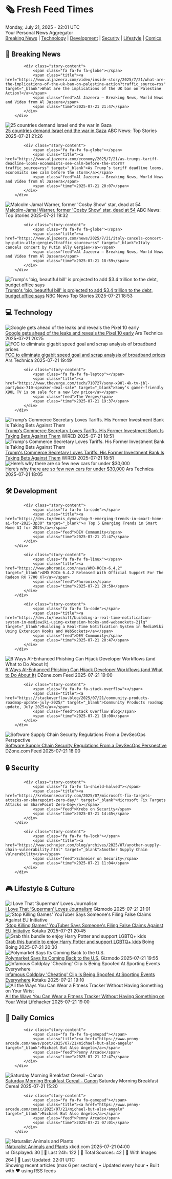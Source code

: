 <!-- Processing 54 RSS feeds at 2025-07-21 22:01:37 UTC -->
<!-- Processing: Penny Arcade -->
<!-- Processing: Poorly Drawn Lines -->
<!-- Processing: Dilbert -->
<!-- Processing: Cyanide & Happiness -->
<!-- Processing: Girl Genius -->
<!-- Processing: CNN Top Stories -->
<!-- Processing: BBC Breaking News -->
<!-- Processing: Al Jazeera Breaking News -->
<!-- Processing: CBC News -->
<!-- Error processing https://rss.cbc.ca/lineup/topstories.xml: The read operation timed out -->
<!-- Processing: Reuters Top News -->
<!-- Processing: Reuters World News -->
<!-- Processing: ABC News Breaking -->
<!-- Processing: Guardian World News -->
<!-- Processing: Sky News World -->
<!-- Processing: Ars Technica -->
<!-- Processing: O'Reilly Radar -->
<!-- Processing: Slashdot -->
<!-- Processing: Lobsters Python -->
<!-- Processing: Dev.to -->
<!-- Processing: StackOverflow Blog -->
<!-- Processing: Phoronix Linux News -->
<!-- Processing: DistroWatch -->
<!-- Processing: Linux.com -->
<!-- Processing: Ubuntu Blog -->
<!-- Processing: InfoQ -->
<!-- Processing: Coding Horror -->
<!-- Processing: Kotaku -->
<!-- Processing: Schneier on Security -->
<!-- Generated 5 new posts out of 28 feeds processed -->
<div class="newspaper-header">
    <h1 class="newspaper-title">🗞️ Fresh Feed Times</h1>
    <div class="newspaper-date">Monday, July 21, 2025 - 22:01 UTC</div>
    <div class="newspaper-subtitle">Your Personal News Aggregator</div>
</div>

<div class="newspaper-nav">
    <a href="#breaking">Breaking News</a> |
    <a href="#tech">Technology</a> |
    <a href="#dev">Development</a> |
    <a href="#security">Security</a> |
    <a href="#lifestyle">Lifestyle</a> |
    <a href="#webcomics">Comics</a>
</div>

<div class="news-section breaking-news" id="breaking">
<h2 class="section-header">🚨 Breaking News</h2>
<div class="stories-container">
<div class="story">
            
            <div class="story-content">
                <span class="fa fa-fw fa-globe"></span>
                <span class="title"><a href="https://www.aljazeera.com/video/inside-story/2025/7/21/what-are-the-implications-of-the-uk-ban-on-palestine-action?traffic_source=rss" target="_blank">What are the implications of the UK ban on Palestine Action?</a></span>
                <span class="feed">Al Jazeera – Breaking News, World News and Video from Al Jazeera</span>
                <span class="time">2025-07-21 21:47</span>
            </div>
        </div>
<div class="story">
            <img src="https://s.abcnews.com/images/International/gaza-5-rt-gmh-250721_1753109530764_hpMain_4x3t_384.jpg" alt="25 countries demand Israel end the war in Gaza" class="story-image" loading="lazy" onerror="this.style.display='none'">
            <div class="story-content">
                <span class="fa fa-fw fa-tv"></span>
                <span class="title"><a href="https://abcnews.go.com/International/25-countries-sign-statement-calling-end-war-gaza/story?id=123926786" target="_blank">25 countries demand Israel end the war in Gaza</a></span>
                <span class="feed">ABC News: Top Stories</span>
                <span class="time">2025-07-21 21:26</span>
            </div>
        </div>
<div class="story">
            
            <div class="story-content">
                <span class="fa fa-fw fa-globe"></span>
                <span class="title"><a href="https://www.aljazeera.com/economy/2025/7/21/as-trumps-tariff-deadline-looms-economists-see-calm-before-the-storm?traffic_source=rss" target="_blank">As Trump’s tariff deadline looms, economists see calm before the storm</a></span>
                <span class="feed">Al Jazeera – Breaking News, World News and Video from Al Jazeera</span>
                <span class="time">2025-07-21 20:07</span>
            </div>
        </div>
<div class="story">
            <img src="https://s.abcnews.com/images/US/Malcolm-Jamal-Warner-gty-gmh-250721_1753117623951_hpMain_4x3t_384.jpg" alt="Malcolm-Jamal Warner, former &#x27;Cosby Show&#x27; star, dead at 54" class="story-image" loading="lazy" onerror="this.style.display='none'">
            <div class="story-content">
                <span class="fa fa-fw fa-tv"></span>
                <span class="title"><a href="https://abcnews.go.com/US/malcolm-jamal-warner-former-cosby-show-star-dead/story?id=123932998" target="_blank">Malcolm-Jamal Warner, former &#x27;Cosby Show&#x27; star, dead at 54</a></span>
                <span class="feed">ABC News: Top Stories</span>
                <span class="time">2025-07-21 19:32</span>
            </div>
        </div>
<div class="story">
            
            <div class="story-content">
                <span class="fa fa-fw fa-globe"></span>
                <span class="title"><a href="https://www.aljazeera.com/news/2025/7/21/italy-cancels-concert-by-putin-ally-gergiev?traffic_source=rss" target="_blank">Italy cancels concert by Putin ally Gergiev</a></span>
                <span class="feed">Al Jazeera – Breaking News, World News and Video from Al Jazeera</span>
                <span class="time">2025-07-21 18:59</span>
            </div>
        </div>
<div class="story">
            <img src="https://media-cldnry.s-nbcnews.com/image/upload/t_fit_1500w/rockcms/2025-07/250708-donald-trump-big-beautiful-bill-cs-84d73c.jpg" alt="Trump&#x27;s &#x27;big, beautiful bill&#x27; is projected to add $3.4 trillion to the debt, budget office says" class="story-image" loading="lazy" onerror="this.style.display='none'">
            <div class="story-content">
                <span class="fa fa-fw fa-broadcast-tower"></span>
                <span class="title"><a href="https://www.nbcnews.com/politics/donald-trump/trumps-big-beautiful-bill-add-3-trillion-debt-cbo-says-rcna220004" target="_blank">Trump&#x27;s &#x27;big, beautiful bill&#x27; is projected to add $3.4 trillion to the debt, budget office says</a></span>
                <span class="feed">NBC News Top Stories</span>
                <span class="time">2025-07-21 18:53</span>
            </div>
        </div>
</div>
</div>
<div class="news-section tech-news" id="tech">
<h2 class="section-header">💻 Technology</h2>
<div class="stories-container">
<div class="story">
            <img src="https://cdn.arstechnica.net/wp-content/uploads/2025/07/videoframe_13291-500x500.png" alt="Google gets ahead of the leaks and reveals the Pixel 10 early" class="story-image" loading="lazy" onerror="this.style.display='none'">
            <div class="story-content">
                <span class="fa fa-fw fa-cog"></span>
                <span class="title"><a href="https://arstechnica.com/gadgets/2025/07/google-reveals-the-pixel-10-and-yep-it-looks-like-the-pixel-9/" target="_blank">Google gets ahead of the leaks and reveals the Pixel 10 early</a></span>
                <span class="feed">Ars Technica</span>
                <span class="time">2025-07-21 20:25</span>
            </div>
        </div>
<div class="story">
            <img src="https://cdn.arstechnica.net/wp-content/uploads/2025/07/brendan-carr-500x500-1751402471.jpg" alt="FCC to eliminate gigabit speed goal and scrap analysis of broadband prices" class="story-image" loading="lazy" onerror="this.style.display='none'">
            <div class="story-content">
                <span class="fa fa-fw fa-cog"></span>
                <span class="title"><a href="https://arstechnica.com/tech-policy/2025/07/fcc-to-eliminate-gigabit-speed-goal-and-scrap-analysis-of-broadband-prices/" target="_blank">FCC to eliminate gigabit speed goal and scrap analysis of broadband prices</a></span>
                <span class="feed">Ars Technica</span>
                <span class="time">2025-07-21 19:49</span>
            </div>
        </div>
<div class="story">
            
            <div class="story-content">
                <span class="fa fa-fw fa-laptop"></span>
                <span class="title"><a href="https://www.theverge.com/tech/710727/sony-x90l-4k-tv-jbl-partybox-710-speaker-deal-sale" target="_blank">Sony’s gamer-friendly X90L TV is on sale for a new low price</a></span>
                <span class="feed">The Verge</span>
                <span class="time">2025-07-21 19:37</span>
            </div>
        </div>
<div class="story">
            <img src="https://media.wired.com/photos/687ab179057dbd23f7776e33/master/pass/Cantor-Fitzgerald-Offers-to-Buy-Trump-Tariff-Refunds-Business-2216989642.jpg" alt="Trump’s Commerce Secretary Loves Tariffs. His Former Investment Bank Is Taking Bets Against Them" class="story-image" loading="lazy" onerror="this.style.display='none'">
            <div class="story-content">
                <span class="fa fa-fw fa-bolt"></span>
                <span class="title"><a href="https://www.wired.com/story/cantor-fitzgerald-trump-tariff-refunds/" target="_blank">Trump’s Commerce Secretary Loves Tariffs. His Former Investment Bank Is Taking Bets Against Them</a></span>
                <span class="feed">WIRED</span>
                <span class="time">2025-07-21 18:51</span>
            </div>
        </div>
<div class="story">
            <img src="https://media.wired.com/photos/687ab179057dbd23f7776e33/master/pass/Cantor-Fitzgerald-Offers-to-Buy-Trump-Tariff-Refunds-Business-2216989642.jpg" alt="Trump&#x27;s Commerce Secretary Loves Tariffs. His Former Investment Bank Is Taking Bets Against Them" class="story-image" loading="lazy" onerror="this.style.display='none'">
            <div class="story-content">
                <span class="fa fa-fw fa-bolt"></span>
                <span class="title"><a href="https://www.wired.com/story/cantor-fitzgerald-trump-tariff-refunds/" target="_blank">Trump&#x27;s Commerce Secretary Loves Tariffs. His Former Investment Bank Is Taking Bets Against Them</a></span>
                <span class="feed">WIRED</span>
                <span class="time">2025-07-21 18:51</span>
            </div>
        </div>
<div class="story">
            <img src="https://cdn.arstechnica.net/wp-content/uploads/2025/07/GettyImages-2210433548-500x500.jpg" alt="Here’s why there are so few new cars for under $30,000" class="story-image" loading="lazy" onerror="this.style.display='none'">
            <div class="story-content">
                <span class="fa fa-fw fa-cog"></span>
                <span class="title"><a href="https://arstechnica.com/cars/2025/07/heres-why-there-are-so-few-new-cars-for-under-30000/" target="_blank">Here’s why there are so few new cars for under $30,000</a></span>
                <span class="feed">Ars Technica</span>
                <span class="time">2025-07-21 18:05</span>
            </div>
        </div>
</div>
</div>
<div class="news-section dev-news" id="dev">
<h2 class="section-header">🛠️ Development</h2>
<div class="stories-container">
<div class="story">
            
            <div class="story-content">
                <span class="fa fa-fw fa-code"></span>
                <span class="title"><a href="https://dev.to/denis_dymov/top-5-emerging-trends-in-smart-home-ai-for-2025-3p30" target="_blank">🔥 Top 5 Emerging Trends in Smart Home AI for 2025</a></span>
                <span class="feed">DEV Community</span>
                <span class="time">2025-07-21 21:47</span>
            </div>
        </div>
<div class="story">
            
            <div class="story-content">
                <span class="fa fa-fw fa-linux"></span>
                <span class="title"><a href="https://www.phoronix.com/news/AMD-ROCm-6.4.2" target="_blank">AMD ROCm 6.4.2 Released With Official Support For The Radeon RX 7700 XT</a></span>
                <span class="feed">Phoronix</span>
                <span class="time">2025-07-21 20:50</span>
            </div>
        </div>
<div class="story">
            
            <div class="story-content">
                <span class="fa fa-fw fa-code"></span>
                <span class="title"><a href="https://dev.to/hexshift/building-a-real-time-notification-system-in-mediawiki-using-extension-hooks-and-websockets-2jlg" target="_blank">Building a Real-Time Notification System in MediaWiki Using Extension Hooks and WebSockets</a></span>
                <span class="feed">DEV Community</span>
                <span class="time">2025-07-21 20:47</span>
            </div>
        </div>
<div class="story">
            <img src="https://dz2cdn1.dzone.com/thumbnail?fid=18528522&w=600" alt="6 Ways AI-Enhanced Phishing Can Hijack Developer Workflows (and What to Do About It)" class="story-image" loading="lazy" onerror="this.style.display='none'">
            <div class="story-content">
                <span class="fa fa-fw fa-newspaper"></span>
                <span class="title"><a href="https://dzone.com/articles/ai-phishing-attacks-developer-workflows" target="_blank">6 Ways AI-Enhanced Phishing Can Hijack Developer Workflows (and What to Do About It)</a></span>
                <span class="feed">DZone.com Feed</span>
                <span class="time">2025-07-21 19:00</span>
            </div>
        </div>
<div class="story">
            
            <div class="story-content">
                <span class="fa fa-fw fa-stack-overflow"></span>
                <span class="title"><a href="https://stackoverflow.blog/2025/07/21/community-products-roadmap-update-july-2025/" target="_blank">Community Products roadmap update, July 2025</a></span>
                <span class="feed">Stack Overflow Blog</span>
                <span class="time">2025-07-21 18:00</span>
            </div>
        </div>
<div class="story">
            <img src="https://dz2cdn1.dzone.com/thumbnail?fid=18526948&w=600" alt="Software Supply Chain Security Regulations From a DevSecOps Perspective" class="story-image" loading="lazy" onerror="this.style.display='none'">
            <div class="story-content">
                <span class="fa fa-fw fa-newspaper"></span>
                <span class="title"><a href="https://dzone.com/articles/software-supply-chain-security-regulations-devsecops" target="_blank">Software Supply Chain Security Regulations From a DevSecOps Perspective</a></span>
                <span class="feed">DZone.com Feed</span>
                <span class="time">2025-07-21 18:00</span>
            </div>
        </div>
</div>
</div>
<div class="news-section security-news" id="security">
<h2 class="section-header">🔒 Security</h2>
<div class="stories-container">
<div class="story">
            
            <div class="story-content">
                <span class="fa fa-fw fa-shield-halved"></span>
                <span class="title"><a href="https://krebsonsecurity.com/2025/07/microsoft-fix-targets-attacks-on-sharepoint-zero-day/" target="_blank">Microsoft Fix Targets Attacks on SharePoint Zero-Day</a></span>
                <span class="feed">Krebs on Security</span>
                <span class="time">2025-07-21 14:45</span>
            </div>
        </div>
<div class="story">
            
            <div class="story-content">
                <span class="fa fa-fw fa-lock"></span>
                <span class="title"><a href="https://www.schneier.com/blog/archives/2025/07/another-supply-chain-vulnerability.html" target="_blank">Another Supply Chain Vulnerability</a></span>
                <span class="feed">Schneier on Security</span>
                <span class="time">2025-07-21 11:04</span>
            </div>
        </div>
</div>
</div>
<div class="news-section lifestyle-news" id="lifestyle">
<h2 class="section-header">🎮 Lifestyle & Culture</h2>
<div class="stories-container">
<div class="story">
            <img src="https://gizmodo.com/app/uploads/2025/07/superman-james-gunn-lois-clark-interview-scene.jpg" alt="I Love That ‘Superman’ Loves Journalism" class="story-image" loading="lazy" onerror="this.style.display='none'">
            <div class="story-content">
                <span class="fa fa-fw fa-computer"></span>
                <span class="title"><a href="https://gizmodo.com/superman-james-gunn-journalism-lois-lane-daily-planet-2000632278" target="_blank">I Love That ‘Superman’ Loves Journalism</a></span>
                <span class="feed">Gizmodo</span>
                <span class="time">2025-07-21 21:01</span>
            </div>
        </div>
<div class="story">
            <img src="https://i.kinja-img.com/image/upload/c_fit,q_80,w_636/c00efc0aa6985c2e7b90d13c8fc55f7b.png" alt="&#x27;Stop Killing Games&#x27; YouTuber Says Someone&#x27;s Filing False Claims Against EU Initiative" class="story-image" loading="lazy" onerror="this.style.display='none'">
            <div class="story-content">
                <span class="fa fa-fw fa-gamepad"></span>
                <span class="title"><a href="https://kotaku.com/accursed-farms-stop-killing-games-eu-petition-ubisoft-1851786660" target="_blank">&#x27;Stop Killing Games&#x27; YouTuber Says Someone&#x27;s Filing False Claims Against EU Initiative</a></span>
                <span class="feed">Kotaku</span>
                <span class="time">2025-07-21 20:45</span>
            </div>
        </div>
<div class="story">
            <img src="https://i0.wp.com/boingboing.net/wp-content/uploads/2025/07/trans-flag.jpg?fit=1200%2C726&amp;quality=60&amp;ssl=1" alt="Grab this bundle to enjoy Harry Potter and support LGBTQ+ kids" class="story-image" loading="lazy" onerror="this.style.display='none'">
            <div class="story-content">
                <span class="fa fa-fw fa-arrow-right"></span>
                <span class="title"><a href="https://boingboing.net/2025/07/21/grab-this-bundle-to-enjoy-harry-potter-and-support-lgbtq-kids.html" target="_blank">Grab this bundle to enjoy Harry Potter and support LGBTQ+ kids</a></span>
                <span class="feed">Boing Boing</span>
                <span class="time">2025-07-21 20:30</span>
            </div>
        </div>
<div class="story">
            <img src="https://gizmodo.com/app/uploads/2024/11/PolymarketCoplan.jpg" alt="Polymarket Says Its Coming Back to the U.S." class="story-image" loading="lazy" onerror="this.style.display='none'">
            <div class="story-content">
                <span class="fa fa-fw fa-computer"></span>
                <span class="title"><a href="https://gizmodo.com/polymarket-says-its-coming-back-to-the-u-s-2000632113" target="_blank">Polymarket Says Its Coming Back to the U.S.</a></span>
                <span class="feed">Gizmodo</span>
                <span class="time">2025-07-21 19:55</span>
            </div>
        </div>
<div class="story">
            <img src="https://i.kinja-img.com/image/upload/c_fit,q_80,w_636/6a384be16da7df03140aec7d7277f762.jpg" alt="Infamous Coldplay &#x27;Cheating&#x27; Clip Is Being Spoofed At Sporting Events Everywhere" class="story-image" loading="lazy" onerror="this.style.display='none'">
            <div class="story-content">
                <span class="fa fa-fw fa-gamepad"></span>
                <span class="title"><a href="https://kotaku.com/coldplay-cheating-scandal-kiss-cam-mascot-skit-memes-1851786655" target="_blank">Infamous Coldplay &#x27;Cheating&#x27; Clip Is Being Spoofed At Sporting Events Everywhere</a></span>
                <span class="feed">Kotaku</span>
                <span class="time">2025-07-21 19:10</span>
            </div>
        </div>
<div class="story">
            <img src="https://lifehacker.com/imagery/articles/01HZ0DZZ9B19EY5B6H4W59YTH4/hero-image.jpg" alt="All the Ways You Can Wear a Fitness Tracker Without Having Something on Your Wrist" class="story-image" loading="lazy" onerror="this.style.display='none'">
            <div class="story-content">
                <span class="fa fa-fw fa-life-ring"></span>
                <span class="title"><a href="https://lifehacker.com/health/how-to-wear-a-fitness-tracker-without-putting-it-on-your-wrist?utm_medium=RSS" target="_blank">All the Ways You Can Wear a Fitness Tracker Without Having Something on Your Wrist</a></span>
                <span class="feed">Lifehacker</span>
                <span class="time">2025-07-21 19:00</span>
            </div>
        </div>
</div>
</div>
<div class="news-section webcomics-section" id="webcomics">
<h2 class="section-header">🎨 Daily Comics</h2>
<div class="stories-container">
<div class="story">
            
            <div class="story-content">
                <span class="fa fa-fw fa-gamepad"></span>
                <span class="title"><a href="https://www.penny-arcade.com/news/post/2025/07/21/michael-but-also-angelo" target="_blank">Michael But Also Angelo</a></span>
                <span class="feed">Penny Arcade</span>
                <span class="time">2025-07-21 17:47</span>
            </div>
        </div>
<div class="story">
            <img src="https://www.smbc-comics.com/comics/1753068043-20250722 (1).png" alt="Saturday Morning Breakfast Cereal - Canon" class="story-image" loading="lazy" onerror="this.style.display='none'">
            <div class="story-content">
                <span class="fa fa-fw fa-smile"></span>
                <span class="title"><a href="https://www.smbc-comics.com/comic/canon" target="_blank">Saturday Morning Breakfast Cereal - Canon</a></span>
                <span class="feed">Saturday Morning Breakfast Cereal</span>
                <span class="time">2025-07-21 15:20</span>
            </div>
        </div>
<div class="story">
            
            <div class="story-content">
                <span class="fa fa-fw fa-gamepad"></span>
                <span class="title"><a href="https://www.penny-arcade.com/comic/2025/07/21/michael-but-also-angelo" target="_blank">Michael But Also Angelo</a></span>
                <span class="feed">Penny Arcade</span>
                <span class="time">2025-07-21 07:01</span>
            </div>
        </div>
<div class="story">
            <img src="https://imgs.xkcd.com/comics/inaturalist_animals_and_plants.png" alt="iNaturalist Animals and Plants" class="story-image" loading="lazy" onerror="this.style.display='none'">
            <div class="story-content">
                <span class="fa fa-fw fa-laugh"></span>
                <span class="title"><a href="https://xkcd.com/3118/" target="_blank">iNaturalist Animals and Plants</a></span>
                <span class="feed">xkcd.com</span>
                <span class="time">2025-07-21 04:00</span>
            </div>
        </div>
</div>
</div>

<div class="newspaper-footer">
    <div class="stats">
        📊 Displayed: 30 | 📅 Last 24h: 122 | 📡 Total Sources: 42 | 📸 With Images: 264 |
        🔄 Last Updated: 22:01 UTC
    </div>
    <div class="footer-note">
        Showing recent articles (max 6 per section) • Updated every hour • Built with ❤️ using RSS feeds
    </div>
</div>
